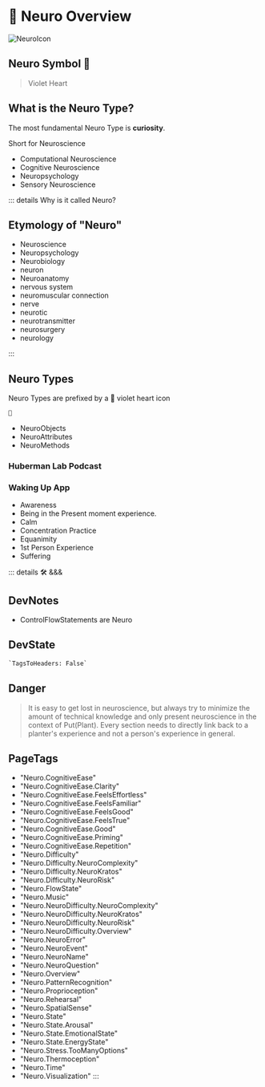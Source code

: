 
# 💜 <neuro>Neuro Overview </neuro>

![NeuroIcon](/Neuro/Neuro_Icon.png)

## <neuro>Neuro Symbol</neuro> 💜

> Violet Heart

## What is the Neuro Type?

The most fundamental Neuro Type is **curiosity**.

Short for Neuroscience

- Computational Neuroscience
- Cognitive Neuroscience
- Neuropsychology
- Sensory Neuroscience

::: details Why is it called <neuro>Neuro</neuro>?

## Etymology of "<neuro>Neuro</neuro>"

- <neuro>Neuro</neuro>science
- <neuro>Neuro</neuro>psychology
- <neuro>Neuro</neuro>biology
- <neuro>neuro</neuro>n
- <neuro>Neuro</neuro>anatomy
- <neuro>nervo</neuro>us system
- <neuro>neuro</neuro>muscular connection
- <neuro>nerve</neuro>
- <neuro>neuro</neuro>tic
- <neuro>neuro</neuro>transmitter
- <neuro>neuro</neuro>surgery
- <neuro>neuro</neuro>logy

:::

## Neuro Types

Neuro Types are prefixed by a 💜 violet heart icon

```py
💜
```

- NeuroObjects
- NeuroAttributes
- NeuroMethods

### Huberman Lab Podcast

### Waking Up App

- Awareness
- Being in the Present moment experience.
- Calm
- Concentration Practice
- Equanimity
- 1st Person Experience
- Suffering

<!-- =================================================== -->
<!-- =================================================== -->
<!-- =================================================== -->
<!-- =================================================== -->
<!-- =================================================== -->
::: details 🛠 <dev>&&&</dev>

## DevNotes

- ControlFlowStatements are Neuro

## DevState

```py
`TagsToHeaders: False`
```

## Danger
>
> It is easy to get lost in neuroscience, but always try to minimize the amount of technical knowledge and only present neuroscience in the context of Put(Plant). Every section needs to directly link back to a planter's experience and not a person's experience in general.

<h2>PageTags</h2>

- "Neuro.CognitiveEase"
- "Neuro.CognitiveEase.Clarity"
- "Neuro.CognitiveEase.FeelsEffortless"
- "Neuro.CognitiveEase.FeelsFamiliar"
- "Neuro.CognitiveEase.FeelsGood"
- "Neuro.CognitiveEase.FeelsTrue"
- "Neuro.CognitiveEase.Good"
- "Neuro.CognitiveEase.Priming"
- "Neuro.CognitiveEase.Repetition"
- "Neuro.Difficulty"
- "Neuro.Difficulty.NeuroComplexity"
- "Neuro.Difficulty.NeuroKratos"
- "Neuro.Difficulty.NeuroRisk"
- "Neuro.FlowState"
- "Neuro.Music"
- "Neuro.NeuroDifficulty.NeuroComplexity"
- "Neuro.NeuroDifficulty.NeuroKratos"
- "Neuro.NeuroDifficulty.NeuroRisk"
- "Neuro.NeuroDifficulty.Overview"
- "Neuro.NeuroError"
- "Neuro.NeuroEvent"
- "Neuro.NeuroName"
- "Neuro.NeuroQuestion"
- "Neuro.Overview"
- "Neuro.PatternRecognition"
- "Neuro.Proprioception"
- "Neuro.Rehearsal"
- "Neuro.SpatialSense"
- "Neuro.State"
- "Neuro.State.Arousal"
- "Neuro.State.EmotionalState"
- "Neuro.State.EnergyState"
- "Neuro.Stress.TooManyOptions"
- "Neuro.Thermoception"
- "Neuro.Time"
- "Neuro.Visualization"
:::
